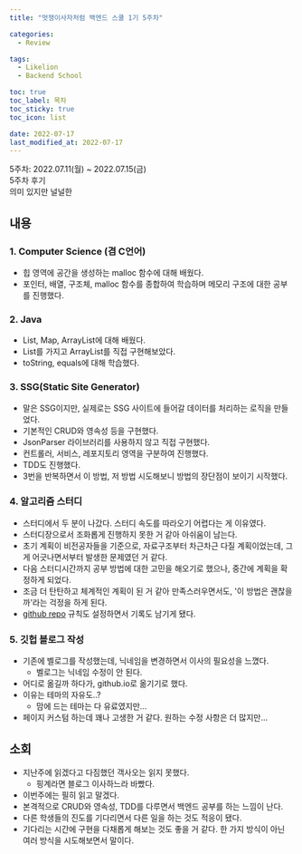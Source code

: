 ```yaml
---
title: "멋쟁이사자처럼 백엔드 스쿨 1기 5주차"

categories:
  - Review

tags:
  - Likelion
  - Backend School

toc: true
toc_label: 목차
toc_sticky: true
toc_icon: list

date: 2022-07-17
last_modified_at: 2022-07-17
---
```


5주차: 2022.07.11(월) ~ 2022.07.15(금)  
5주차 후기  
의미 있지만 널널한

## 내용

### 1. Computer Science (겸 C언어)

- 힙 영역에 공간을 생성하는 malloc 함수에 대해 배웠다.
- 포인터, 배열, 구조체, malloc 함수를 종합하여 학습하며 메모리 구조에 대한 공부를 진행했다.

### 2. Java

- List, Map, ArrayList에 대해 배웠다.
- List를 가지고 ArrayList를 직접 구현해보았다.
- toString, equals에 대해 학습했다.

### 3. SSG(Static Site Generator)

- 말은 SSG이지만, 실제로는 SSG 사이트에 들어갈 데이터를 처리하는 로직을 만들었다.
- 기본적인 CRUD와 영속성 등을 구현했다.
- JsonParser 라이브러리를 사용하지 않고 직접 구현했다.
- 컨트롤러, 서비스, 레포지토리 영역을 구분하여 진행했다.
- TDD도 진행했다.
- 3번을 반복하면서 이 방법, 저 방법 시도해보니 방법의 장단점이 보이기 시작했다.

### 4. 알고리즘 스터디

- 스터디에서 두 분이 나갔다. 스터디 속도를 따라오기 어렵다는 게 이유였다.
- 스터디장으로서 조화롭게 진행하지 못한 거 같아 아쉬움이 남는다.
- 초기 계획이 비전공자들을 기준으로, 자료구조부터 차근차근 다질 계획이었는데, 그게 어긋나면서부터 발생한 문제였던 거 같다.
- 다음 스터디시간까지 공부 방법에 대한 고민을 해오기로 했으나, 중간에 계획을 확정하게 되었다.
- 조금 더 탄탄하고 체계적인 계획이 된 거 같아 만족스러우면서도, '이 방법은 괜찮을까'라는 걱정을 하게 된다.
- [github repo](https://github.com/likelion-backendschool/JumpToAlgorithm) 규칙도 설정하면서 기록도 남기게 됐다.

### 5. 깃헙 블로그 작성

- 기존에 벨로그를 작성했는데, 닉네임을 변경하면서 이사의 필요성을 느꼈다.
  - 벨로그는 닉네임 수정이 안 된다.
- 어디로 옮길까 하다가, github.io로 옮기기로 했다.
- 이유는 테마의 자유도..?
  - 맘에 드는 테마는 다 유료였지만...
- 페이지 커스텀 하는데 꽤나 고생한 거 같다. 원하는 수정 사항은 더 많지만...

## 소회

- 지난주에 읽겠다고 다짐했던 객사오는 읽지 못했다.
  - 핑계라면 블로그 이사하느라 바빴다.
- 이번주에는 필히 읽고 말겠다.
- 본격적으로 CRUD와 영속성, TDD를 다루면서 백엔드 공부를 하는 느낌이 난다.
- 다른 학생들의 진도를 기다리면서 다른 일을 하는 것도 적응이 됐다.
- 기다리는 시간에 구현을 다채롭게 해보는 것도 좋을 거 같다. 한 가지 방식이 아닌 여러 방식을 시도해보면서 말이다.
